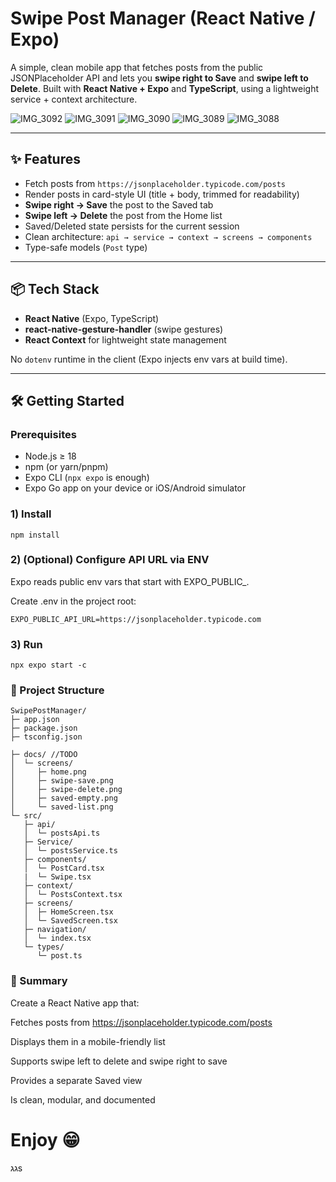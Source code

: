 # Swipe Post Manager (React Native / Expo)

A simple, clean mobile app that fetches posts from the public JSONPlaceholder API and lets you **swipe right to Save** and **swipe left to Delete**. Built with **React Native + Expo** and **TypeScript**, using a lightweight service + context architecture.

<p align="center">
  
![IMG_3092](https://github.com/user-attachments/assets/428277cb-eb70-444e-ad4d-c30b253c8f90)
![IMG_3091](https://github.com/user-attachments/assets/1b5448f0-9546-419d-bbf5-73476c070a2a)
![IMG_3090](https://github.com/user-attachments/assets/075f3fb7-93ae-457e-8483-addd973b3195)
![IMG_3089](https://github.com/user-attachments/assets/80be861b-318a-4bcf-b76c-1d6c0323c1f9)
![IMG_3088](https://github.com/user-attachments/assets/dcca46a8-9a70-4169-bf46-1ed72e2724a0)



</p>



---

## ✨ Features

- Fetch posts from `https://jsonplaceholder.typicode.com/posts`
- Render posts in card-style UI (title + body, trimmed for readability)
- **Swipe right → Save** the post to the Saved tab
- **Swipe left → Delete** the post from the Home list
- Saved/Deleted state persists for the current session
- Clean architecture: `api → service → context → screens → components`
- Type-safe models (`Post` type)

---

## 📦 Tech Stack

- **React Native** (Expo, TypeScript)
- **react-native-gesture-handler** (swipe gestures)
- **React Context** for lightweight state management

No `dotenv` runtime in the client (Expo injects env vars at build time).

---

## 🛠️ Getting Started

### Prerequisites

- Node.js ≥ 18
- npm (or yarn/pnpm)
- Expo CLI (`npx expo` is enough)
- Expo Go app on your device or iOS/Android simulator

### 1) Install

```
npm install
```
### 2) (Optional) Configure API URL via ENV

Expo reads public env vars that start with EXPO_PUBLIC_.

Create .env in the project root:

```
EXPO_PUBLIC_API_URL=https://jsonplaceholder.typicode.com
```
### 3) Run

```
npx expo start -c
```
### 📁 Project Structure
```
SwipePostManager/
├─ app.json
├─ package.json
├─ tsconfig.json
     
├─ docs/ //TODO
│  └─ screens/
│     ├─ home.png
│     ├─ swipe-save.png
│     ├─ swipe-delete.png
│     ├─ saved-empty.png
│     └─ saved-list.png
└─ src/
   ├─ api/
   │  └─ postsApi.ts          
   ├─ Service/
   │  └─ postsService.ts       
   ├─ components/
   │  └─ PostCard.tsx
   |  └─ Swipe.tsx
   ├─ context/
   │  └─ PostsContext.tsx     
   ├─ screens/
   │  ├─ HomeScreen.tsx        
   │  └─ SavedScreen.tsx       
   ├─ navigation/
   │  └─ index.tsx     
   └─ types/
      └─ post.ts               

```
### 📝 Summary
Create a React Native app that:

Fetches posts from https://jsonplaceholder.typicode.com/posts

Displays them in a mobile-friendly list

Supports swipe left to delete and swipe right to save

Provides a separate Saved view

Is clean, modular, and documented


# Enjoy :grin:
גגs








